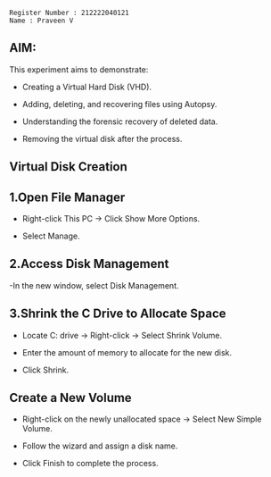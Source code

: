```
Register Number : 212222040121
Name : Praveen V
```
## AIM:

This experiment aims to demonstrate:

- Creating a Virtual Hard Disk (VHD).

- Adding, deleting, and recovering files using Autopsy.

- Understanding the forensic recovery of deleted data.

- Removing the virtual disk after the process.

## Virtual Disk Creation
## 1.Open File Manager

- Right-click This PC → Click Show More Options.

- Select Manage.

## 2.Access Disk Management

-In the new window, select Disk Management.

## 3.Shrink the C Drive to Allocate Space

- Locate C: drive → Right-click → Select Shrink Volume.

- Enter the amount of memory to allocate for the new disk.

- Click Shrink.

## Create a New Volume

- Right-click on the newly unallocated space → Select New Simple Volume.

- Follow the wizard and assign a disk name.

- Click Finish to complete the process.


